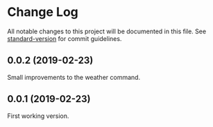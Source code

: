 # Change Log

All notable changes to this project will be documented in this file. See [standard-version](https://github.com/conventional-changelog/standard-version) for commit guidelines.

<a name="0.0.2"></a>
## 0.0.2 (2019-02-23)

Small improvements to the weather command.

<a name="0.0.1"></a>
## 0.0.1 (2019-02-23)

First working version.
